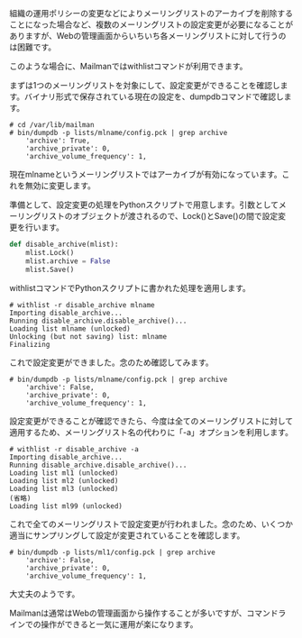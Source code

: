 組織の運用ポリシーの変更などによりメーリングリストのアーカイブを削除することになった場合など、複数のメーリングリストの設定変更が必要になることがありますが、Webの管理画面からいちいち各メーリングリストに対して行うのは困難です。

このような場合に、Mailmanではwithlistコマンドが利用できます。

まずは1つのメーリングリストを対象にして、設定変更ができることを確認します。バイナリ形式で保存されている現在の設定を、dumpdbコマンドで確認します。

```
# cd /var/lib/mailman
# bin/dumpdb -p lists/mlname/config.pck | grep archive
    'archive': True,
    'archive_private': 0,
    'archive_volume_frequency': 1,
```

現在mlnameというメーリングリストではアーカイブが有効になっています。これを無効に変更します。

準備として、設定変更の処理をPythonスクリプトで用意します。引数としてメーリングリストのオブジェクトが渡されるので、Lock()とSave()の間で設定変更を行います。

```python:disable_archive.py
def disable_archive(mlist):
    mlist.Lock()
    mlist.archive = False
    mlist.Save()
```

withlistコマンドでPythonスクリプトに書かれた処理を適用します。

```
# withlist -r disable_archive mlname
Importing disable_archive...
Running disable_archive.disable_archive()...
Loading list mlname (unlocked)
Unlocking (but not saving) list: mlname
Finalizing
```

これで設定変更ができました。念のため確認してみます。

```
# bin/dumpdb -p lists/mlname/config.pck | grep archive
    'archive': False,
    'archive_private': 0,
    'archive_volume_frequency': 1,
```

設定変更ができることが確認できたら、今度は全てのメーリングリストに対して適用するため、メーリングリスト名の代わりに「-a」オプションを利用します。

```
# withlist -r disable_archive -a
Importing disable_archive...
Running disable_archive.disable_archive()...
Loading list ml1 (unlocked)
Loading list ml2 (unlocked)
Loading list ml3 (unlocked)
(省略)
Loading list ml99 (unlocked)
```

これで全てのメーリングリストで設定変更が行われました。念のため、いくつか適当にサンプリングして設定が変更されていることを確認します。

```
# bin/dumpdb -p lists/ml1/config.pck | grep archive
    'archive': False,
    'archive_private': 0,
    'archive_volume_frequency': 1,
```

大丈夫のようです。

Mailmanは通常はWebの管理画面から操作することが多いですが、コマンドラインでの操作ができると一気に運用が楽になります。